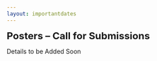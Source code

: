 ```yaml
---
layout: importantdates
---
```


<b style="font-size: 22px" id="CallForResearchPapers">Posters – Call for Submissions</b>

Details to be Added Soon

